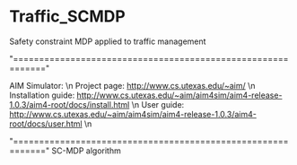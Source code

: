 # Traffic_SCMDP
Safety constraint MDP applied to traffic management

"============================================================"

AIM Simulator: \n
Project page: http://www.cs.utexas.edu/~aim/ \n
Installation guide: http://www.cs.utexas.edu/~aim/aim4sim/aim4-release-1.0.3/aim4-root/docs/install.html \n
User guide: http://www.cs.utexas.edu/~aim/aim4sim/aim4-release-1.0.3/aim4-root/docs/user.html \n

"============================================================"
SC-MDP algorithm
